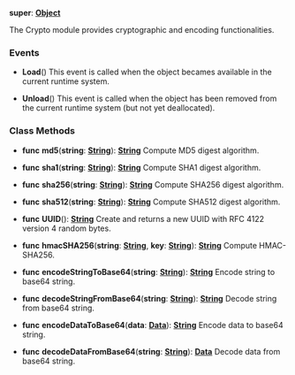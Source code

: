 **super**: **[Object](Object.md)**

The Crypto module provides cryptographic and encoding functionalities.

### Events

* **Load**()
This event is called when the object becames available in the current runtime system.

* **Unload**()
This event is called when the object has been removed from the current runtime system (but not yet deallocated).



### Class Methods

* **func** **md5**(**string**: **[String](../gravity/string.md)**): <strong>[String](../gravity/string.md)</strong> 
Compute MD5 digest algorithm.

* **func** **sha1**(**string**: **[String](../gravity/string.md)**): <strong>[String](../gravity/string.md)</strong> 
Compute SHA1 digest algorithm.

* **func** **sha256**(**string**: **[String](../gravity/string.md)**): <strong>[String](../gravity/string.md)</strong> 
Compute SHA256 digest algorithm.

* **func** **sha512**(**string**: **[String](../gravity/string.md)**): <strong>[String](../gravity/string.md)</strong> 
Compute SHA512 digest algorithm.

* **func** **UUID**(): <strong>[String](../gravity/string.md)</strong> 
Create and returns a new UUID with RFC 4122 version 4 random bytes.

* **func** **hmacSHA256**(**string**: **[String](../gravity/string.md)**, **key**: **[String](../gravity/string.md)**): <strong>[String](../gravity/string.md)</strong> 
Compute HMAC-SHA256.

* **func** **encodeStringToBase64**(**string**: **[String](../gravity/string.md)**): <strong>[String](../gravity/string.md)</strong> 
Encode string to base64 string.

* **func** **decodeStringFromBase64**(**string**: **[String](../gravity/string.md)**): <strong>[String](../gravity/string.md)</strong> 
Decode string from base64 string.

* **func** **encodeDataToBase64**(**data**: **[Data](Data.md)**): <strong>[String](../gravity/string.md)</strong> 
Encode data to base64 string.

* **func** **decodeDataFromBase64**(**string**: **[String](../gravity/string.md)**): <strong>[Data](Data.md)</strong> 
Decode data from base64 string.





